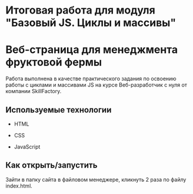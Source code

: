 # Итоговая работа для модуля "Базовый JS. Циклы и массивы"
# Веб-страница для менеджмента фруктовой фермы

Работа выполнена в качестве практического задания по освоению работы с циклами и массивами JS на курсе Веб-разработчик с нуля от компании SkillFactory.

## Используемые технологии

* HTML

* CSS

* JavaScript

## Как открыть/запустить

Зайти в папку сайта в файловом менеджере, кликнуть 2 раза по файлу index.html.
